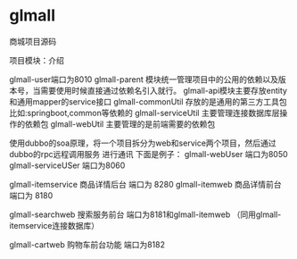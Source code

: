 # glmall
商城项目源码

项目模块：介绍

glmall-user端口为8010
glmall-parent 模块统一管理项目中的公用的依赖以及版本号，当需要使用时候直接通过依赖名引入就行。
glmall-api模块主要存放entity和通用mapper的service接口
glmall-commonUtil 存放的是通用的第三方工具包比如:springboot,common等依赖的
glmall-serviceUtil 主要管理连接数据库层操作的依赖包
glmall-webUtil 主要管理的是前端需要的依赖包

使用dubbo的soa原理，将一个项目拆分为web和service两个项目，然后通过dubbo的rpc远程调用服务
进行通讯
下面是例子：
glmall-webUser 端口为8050
glmall-serviceUSer 端口为8060

glmall-itemservice 商品详情后台 端口为 8280
glmall-itemweb 商品详情前台  端口为 8180

glmall-searchweb 搜索服务前台 端口为8181和glmall-itemweb （同用glmall-itemservice连接数据库）

glmall-cartweb 购物车前台功能 端口为8182